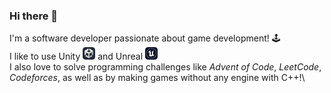 ### Hi there 👋

I'm a software developer passionate about game development! :joystick:\
I like to use Unity <img src="https://github.com/tandpfun/skill-icons/blob/main/icons/Unity-Dark.svg" width = "20"> and Unreal <img src = "https://github.com/tandpfun/skill-icons/blob/main/icons/UnrealEngine.svg" width = "20" style="align:bottom">\
I also love to solve programming challenges like _Advent of Code_, _LeetCode_, _Codeforces_, as well as by making games without any engine with C++!\

<!--
Would you like to connect?

![](<img src="https://github.com/tandpfun/skill-icons/blob/main/icons/LinkedIn.svg" width = "30" href="google.com">)
**NemGam/NemGam** is a ✨ _special_ ✨ repository because its `README.md` (this file) appears on your GitHub profile.

Here are some ideas to get you started:

- 🔭 I’m currently working on ...
- 🌱 I’m currently learning ...
- 👯 I’m looking to collaborate on ...
- 🤔 I’m looking for help with ...
- 💬 Ask me about ...
- 📫 How to reach me: ...
- 😄 Pronouns: ...
- ⚡ Fun fact: ...
-->
